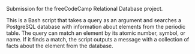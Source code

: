 Submission for the freeCodeCamp Relational Database project.

This is a Bash script that takes a query as an argument and searches a PostgreSQL database with information about elements from the periodic table. The query can match an element by its atomic number, symbol, or name. If it finds a match, the script outputs a message with a collection of facts about the element from the database.

